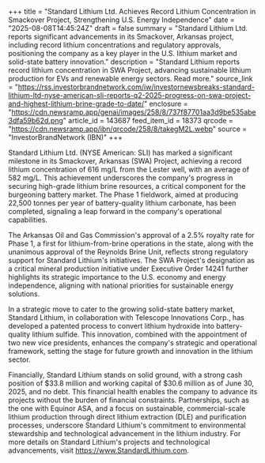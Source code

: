+++
title = "Standard Lithium Ltd. Achieves Record Lithium Concentration in Smackover Project, Strengthening U.S. Energy Independence"
date = "2025-08-08T14:45:24Z"
draft = false
summary = "Standard Lithium Ltd. reports significant advancements in its Smackover, Arkansas project, including record lithium concentrations and regulatory approvals, positioning the company as a key player in the U.S. lithium market and solid-state battery innovation."
description = "Standard Lithium reports record lithium concentration in SWA Project, advancing sustainable lithium production for EVs and renewable energy sectors. Read more."
source_link = "https://rss.investorbrandnetwork.com/iw/investornewsbreaks-standard-lithium-ltd-nyse-american-sli-reports-q2-2025-progress-on-swa-project-and-highest-lithium-brine-grade-to-date/"
enclosure = "https://cdn.newsramp.app/genai/images/258/8/737f87701aa3d9be535abe3dfa59b62d.png"
article_id = 143687
feed_item_id = 18373
qrcode = "https://cdn.newsramp.app/ibn/qrcode/258/8/takegM2L.webp"
source = "InvestorBrandNetwork (IBN)"
+++

<p>Standard Lithium Ltd. (NYSE American: SLI) has marked a significant milestone in its Smackover, Arkansas (SWA) Project, achieving a record lithium concentration of 616 mg/L from the Lester well, with an average of 582 mg/L. This achievement underscores the company's progress in securing high-grade lithium brine resources, a critical component for the burgeoning battery market. The Phase 1 fieldwork, aimed at producing 22,500 tonnes per year of battery-quality lithium carbonate, has been completed, signaling a leap forward in the company's operational capabilities.</p><p>The Arkansas Oil and Gas Commission's approval of a 2.5% royalty rate for Phase 1, a first for lithium-from-brine operations in the state, along with the unanimous approval of the Reynolds Brine Unit, reflects strong regulatory support for Standard Lithium's initiatives. The SWA Project's designation as a critical mineral production initiative under Executive Order 14241 further highlights its strategic importance to the U.S. economy and energy independence, aligning with national priorities for sustainable energy solutions.</p><p>In a strategic move to cater to the growing solid-state battery market, Standard Lithium, in collaboration with Telescope Innovations Corp., has developed a patented process to convert lithium hydroxide into battery-quality lithium sulfide. This innovation, combined with the appointment of two new vice presidents, enhances the company's strategic and operational framework, setting the stage for future growth and innovation in the lithium sector.</p><p>Financially, Standard Lithium stands on solid ground, with a strong cash position of $33.8 million and working capital of $30.6 million as of June 30, 2025, and no debt. This financial health enables the company to advance its projects without the burden of financial constraints. Partnerships, such as the one with Equinor ASA, and a focus on sustainable, commercial-scale lithium production through direct lithium extraction (DLE) and purification processes, underscore Standard Lithium's commitment to environmental stewardship and technological advancement in the lithium industry. For more details on Standard Lithium's projects and technological advancements, visit <a href='https://www.StandardLithium.com' rel='nofollow' target='_blank'>https://www.StandardLithium.com</a>.</p>